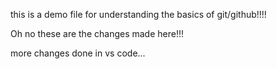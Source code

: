 this is a demo file for understanding the basics of git/github!!!!

Oh no these are the changes made here!!!


more changes done in vs code...